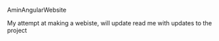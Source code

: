 AminAngularWebsite

My attempt at making a webiste, will update read me with updates to the project 
